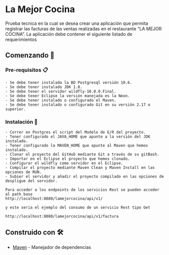 # La Mejor Cocina

Prueba tecnica en la cual se desea crear una aplicación que permita registrar las facturas de las ventas realizadas en el restaurante “LA MEJOR COCINA”. La aplicación debe contener el siguiente listado de requerimientos

## Comenzando 🚀

### Pre-requisitos 📋

```
- Se debe tener instalada la BD Postgresql versión 10.6.
- Se debe tener instalado JDK 1.8.
- Se debe tener el servidor wildfly-10.0.0.Final.
- Se debe tener Eclipse la versión manejada es la Neon.
- Se debe tener instalado o configurado el Maven.
- Se debe tener instalado o configurado Git en su versión 2.17 o superior.
```

### Instalación 🔧

```
- Correr en Postgres el script del Modelo de E/R del proyecto.
- Tener configurado el JAVA_HOME que apunte a la versión del JDK instalado.
- Tener configurado la MAVEN_HOME que apunte al Maven que hemos instalado.
- Clonar el proyecto del GitHub mediante Git a través de su gitBash.
- Importar en el Eclipse el proyecto que hemos clonado.
- Configurar el wildfly como servidor en el Eclipse.
- Compilar el proyecto mediante Maven Clean y Maven Install en las opciones de RUN.
- Subier el servidor y añadir el proyecto compilado en las opciones de despligue del servidor.

Para acceder a los endpoints de los servicios Rest se pueden acceder al path base
http://localhost:8080/lamejorcocina/api/v1/

y este seria el ejemplo del consumo de un servicio Rest tipo Get

http://localhost:8080/lamejorcocina/api/v1/factura
```

## Construido con 🛠️

* [Maven](https://maven.apache.org/) - Manejador de dependencias
